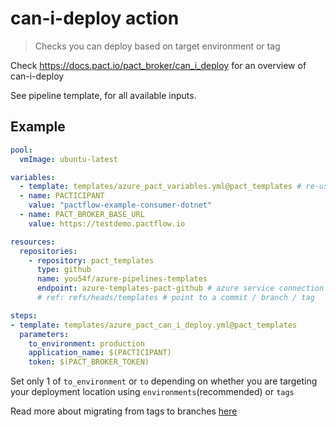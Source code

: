 # can-i-deploy action

> Checks you can deploy based on target environment or tag

Check https://docs.pact.io/pact_broker/can_i_deploy for an overview of can-i-deploy

See pipeline template, for all available inputs.

## Example

```yml
pool:
  vmImage: ubuntu-latest

variables:
  - template: templates/azure_pact_variables.yml@pact_templates # re-use common variables, to set commit, branch and build uri
  - name: PACTICIPANT
    value: "pactflow-example-consumer-dotnet"
  - name: PACT_BROKER_BASE_URL
    value: https://testdemo.pactflow.io

resources:
  repositories:
    - repository: pact_templates
      type: github
      name: you54f/azure-pipelines-templates
      endpoint: azure-templates-pact-github # azure service connection to allow read-only access to github repo
      # ref: refs/heads/templates # point to a commit / branch / tag

steps:
- template: templates/azure_pact_can_i_deploy.yml@pact_templates
  parameters:
    to_environment: production
    application_name: $(PACTICIPANT)
    token: $(PACT_BROKER_TOKEN)
```

Set only 1 of `to_environment` or `to` depending on whether you are targeting your deployment location using `environments`(recommended) or `tags`

Read more about migrating from tags to branches [here](https://docs.pact.io/pact_broker/branches#migrating-from-tags-to-branches)
